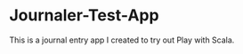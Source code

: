 Journaler-Test-App
==================

This is a journal entry app I created to try out Play with Scala.
